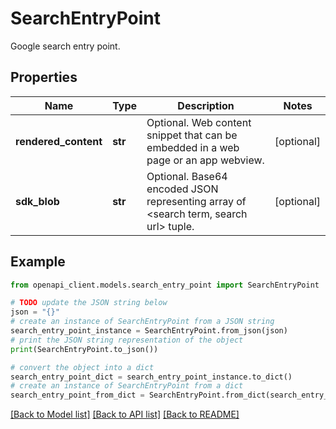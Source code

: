 # SearchEntryPoint

Google search entry point.

## Properties

Name | Type | Description | Notes
------------ | ------------- | ------------- | -------------
**rendered_content** | **str** | Optional. Web content snippet that can be embedded in a web page or an app  webview. | [optional] 
**sdk_blob** | **str** | Optional. Base64 encoded JSON representing array of &lt;search term, search  url&gt; tuple. | [optional] 

## Example

```python
from openapi_client.models.search_entry_point import SearchEntryPoint

# TODO update the JSON string below
json = "{}"
# create an instance of SearchEntryPoint from a JSON string
search_entry_point_instance = SearchEntryPoint.from_json(json)
# print the JSON string representation of the object
print(SearchEntryPoint.to_json())

# convert the object into a dict
search_entry_point_dict = search_entry_point_instance.to_dict()
# create an instance of SearchEntryPoint from a dict
search_entry_point_from_dict = SearchEntryPoint.from_dict(search_entry_point_dict)
```
[[Back to Model list]](../README.md#documentation-for-models) [[Back to API list]](../README.md#documentation-for-api-endpoints) [[Back to README]](../README.md)


